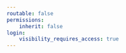 ```yaml
---
routable: false
permissions:
    inherit: false
login:
    visibility_requires_access: true
---
```


